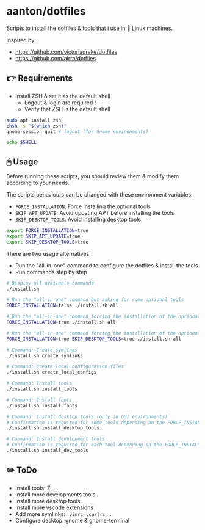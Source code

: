 # aanton/dotfiles

Scripts to install the dotfiles & tools that i use in 🐧 Linux machines.

Inspired by:
* https://github.com/victoriadrake/dotfiles
* https://github.com/alrra/dotfiles

## 👉 Requirements

* Install ZSH & set it as the default shell
  * Logout & login are required !
  * Verify that ZSH is the default shell

```bash
sudo apt install zsh
chsh -s "$(which zsh)"
gnome-session-quit # logout (for Gnome environments)

echo $SHELL
```

## 🖱 Usage

Before running these scripts, you should review them & modify them according to your needs.

The scripts behaviours can be changed with these environment variables:
* `FORCE_INSTALLATION`: Force installing the optional tools
* `SKIP_APT_UPDATE`: Avoid updating APT before installing the tools
* `SKIP_DESKTOP_TOOLS`: Avoid installing desktop tools

```bash
export FORCE_INSTALLATION=true
export SKIP_APT_UPDATE=true
export SKIP_DESKTOP_TOOLS=true
```

There are two usage alternatives:
* Run the "all-in-one" command to configure the dotfiles & install the tools
* Run commands step by step

```bash
# Display all available commands
./install.sh

# Run the "all-in-one" command but asking for some optional tools
FORCE_INSTALLATION=false ./install.sh all

# Run the "all-in-one" command forcing the installation of the optional tools
FORCE_INSTALLATION=true ./install.sh all

# Run the "all-in-one" command forcing the installation of the optional tools but skipping the desktop tools
FORCE_INSTALLATION=true SKIP_DESKTOP_TOOLS=true ./install.sh all
```

```bash
# Command: Create symlinks
./install.sh create_symlinks

# Command: Create local configuration files
./install.sh create_local_configs

# Command: Install tools
./install.sh install_tools

# Command: Install fonts
./install.sh install_fonts

# Command: Install desktop tools (only in GUI environments)
# Confirmation is required for some tools depending on the FORCE_INSTALLATION environment variable
./install.sh install_desktop_tools

# Command: Install development tools
# Confirmation is required for each tool depending on the FORCE_INSTALLATION environment variable
./install.sh install_dev_tools
```

## ✏️ ToDo

* Install tools: Z, ...
* Install more developments tools
* Install more desktop tools
* Install more vscode extensions
* Add more symlinks: `.vimrc`, `.curlrc`, ...
* Configure desktop: gnome & gnome-terminal
